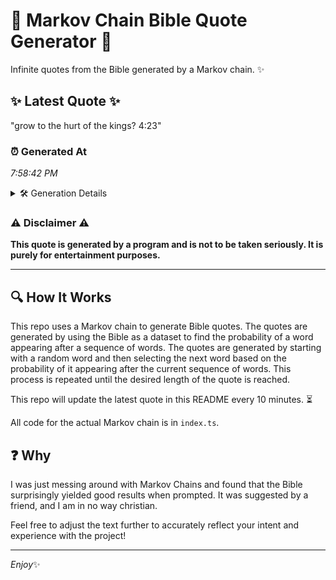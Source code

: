 # 📖 Markov Chain Bible Quote Generator 📖

Infinite quotes from the Bible generated by a Markov chain. ✨

## ✨ Latest Quote ✨
"grow to the hurt of the kings? 4:23"

### ⏰ Generated At
*7:58:42 PM*

<details>
    <summary>🛠️ Generation Details</summary>
    <p>
        <strong>🌱 Seed:</strong> grow<br>
        <strong>🔄 Iterations:</strong> 7<br>
        <strong>📜 Context History:</strong><br>[ grow ]: to<br>[ grow, to ]: the<br>[ grow, to, the ]: hurt<br>[ grow, to, the, hurt ]: of<br>[ grow, to, the, hurt, of ]: the<br>[ grow, to, the, hurt, of, the ]: kings?<br>[ to, the, hurt, of, the, kings? ]: 4:23<br>
    </p>
</details>

### ⚠️ Disclaimer ⚠️
**This quote is generated by a program and is not to be taken seriously. It is purely for entertainment purposes.**

---

## 🔍 How It Works

This repo uses a Markov chain to generate Bible quotes. The quotes are generated by using the Bible as a dataset to find the probability of a word appearing after a sequence of words. The quotes are generated by starting with a random word and then selecting the next word based on the probability of it appearing after the current sequence of words. This process is repeated until the desired length of the quote is reached.

This repo will update the latest quote in this README every 10 minutes. ⏳

All code for the actual Markov chain is in `index.ts`.

## ❓ Why

I was just messing around with Markov Chains and found that the Bible surprisingly yielded good results when prompted. 
It was suggested by a friend, and I am in no way christian.

Feel free to adjust the text further to accurately reflect your intent and experience with the project!

---

*Enjoy*✨
